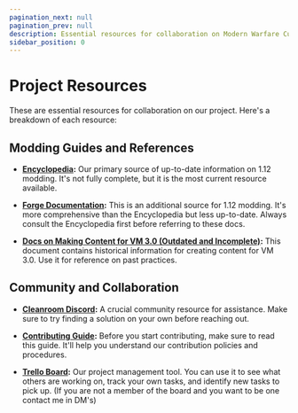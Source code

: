 ```yaml
---
pagination_next: null
pagination_prev: null
description: Essential resources for collaboration on Modern Warfare Cubed.
sidebar_position: 0
---
```


# Project Resources

These are essential resources for collaboration on our project. Here's a breakdown of each resource:

## Modding Guides and References

- **[Encyclopedia](https://github.com/CleanroomMC/Encyclopedia/tree/master/mod_development):** Our primary source of up-to-date information on 1.12 modding. It's not fully complete, but it is the most current resource available.

- **[Forge Documentation](https://docs.minecraftforge.net/en/1.12.x/):** This is an additional source for 1.12 modding. It's more comprehensive than the Encyclopedia but less up-to-date. Always consult the Encyclopedia first before referring to these docs.

- **[Docs on Making Content for VM 3.0 (Outdated and Incomplete)](https://docs.google.com/document/d/1KdhebS9IvfVSVrDXh_PgbRCqjpzz8muIJwQapOHE7Ec/edit):** This document contains historical information for creating content for VM 3.0. Use it for reference on past practices.

## Community and Collaboration

- **[Cleanroom Discord](https://discord.gg/jXTBfm27Vf):** A crucial community resource for assistance. Make sure to try finding a solution on your own before reaching out.

- **[Contributing Guide](https://github.com/Paneedah/Modern-Warfare-Cubed/blob/master/CONTRIBUTING.md):** Before you start contributing, make sure to read this guide. It'll help you understand our contribution policies and procedures.

- **[Trello Board](https://trello.com/b/Uaxz6Khc/modern-warfare-cubed):** Our project management tool. You can use it to see what others are working on, track your own tasks, and identify new tasks to pick up. (If you are not a member of the board and you want to be one contact me in DM's)

